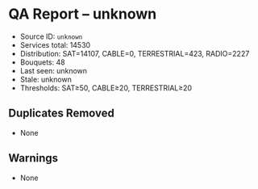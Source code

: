 # QA Report – unknown

- Source ID: `unknown`
- Services total: 14530
- Distribution: SAT=14107, CABLE=0, TERRESTRIAL=423, RADIO=2227
- Bouquets: 48
- Last seen: unknown
- Stale: unknown
- Thresholds: SAT≥50, CABLE≥20, TERRESTRIAL≥20

## Duplicates Removed
- None

## Warnings
- None
